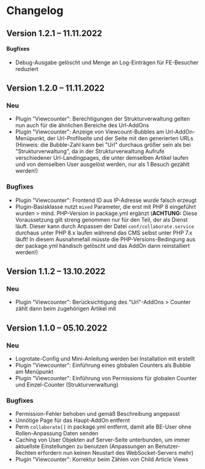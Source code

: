 Changelog
=========

Version 1.2.1 – 11.11.2022
--------------------------

#### Bugfixes

* Debug-Ausgabe gelöscht und Menge an Log-Einträgen für FE-Besucher reduziert

Version 1.2.0 – 11.11.2022
--------------------------

### Neu

* Plugin "Viewcounter": Berechtigungen der Strukturverwaltung gelten nun auch für die ähnlichen Bereiche des Url-AddOns
* Plugin "Viewcounter": Anzeige von Viewcount-Bubbles am Url-AddOn-Menüpunkt, der Url-Profilseite und der Seite mit den generierten URLs
(Hinweis: die Bubble-Zahl kann bei "Url" durchaus größer sein als bei "Strukturverwaltung", da in der Strukturverwaltung Aufrufe
verschiedener Url-Landingpages, die unter demselben Artikel laufen und von demselben User ausgelöst werden, nur als 1 Besuch gezählt werden!)

### Bugfixes

* Plugin "Viewcounter": Frontend ID aus IP-Adresse wurde falsch erzeugt
* Plugin-Basisklasse nutzt `mixed` Parameter, die erst mit PHP 8 eingeführt wurden > mind. PHP-Version in package.yml ergänzt
(**ACHTUNG:** Diese Voraussetzung gilt streng genommen nur für den Teil, der als Dienst läuft. Dieser kann durch Anpassen der Datei
`conf/collaborate.service` durchaus unter PHP 8.x laufen während das CMS selbst unter PHP 7.x läuft! In diesem Ausnahmefall müsste die
PHP-Versions-Bedingung aus der package.yml händisch gelöscht und das AddOn dann reinstalliert werden!)

Version 1.1.2 – 13.10.2022
--------------------------

### Neu

* Plugin "Viewcounter": Berücksichtigung des "Url"-AddOns > Counter zählt dann beim zugehörigen Artikel mit

Version 1.1.0 – 05.10.2022
--------------------------

### Neu

* Logrotate-Config und Mini-Anleitung werden bei Installation mit erstellt
* Plugin "Viewcounter": Einführung eines globalen Counters als Bubble am Menüpunkt
* Plugin "Viewcounter": Einführung von Permissions für globalen Counter und Einzel-Counter (Strukturverwaltung)

### Bugfixes

* Permission-Fehler behoben und gemäß Beschreibung angepasst 
* Unnötige Page für das Haupt-AddOn entfernt
* Perm `collaborate[]` in package.yml entfernt, damit alle BE-User ohne Rollen-Anpassung Daten senden
* Caching von User Objekten auf Server-Seite unterbunden, um immer aktuellste Einstellungen zu benutzen (Anpassungen an
  Benutzer-Rechten erfordern nun keinen Neustart des WebSocket-Servers mehr)
* Plugin "Viewcounter": Korrektur beim Zählen von Child Article Views
